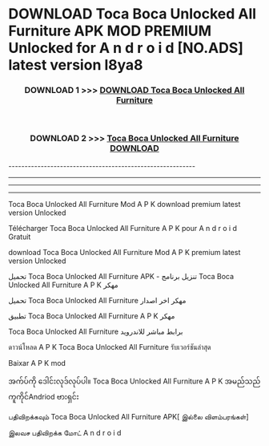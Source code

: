 # DOWNLOAD Toca Boca Unlocked All Furniture  APK MOD PREMIUM Unlocked for A n d r o i d [NO.ADS] latest version l8ya8 



<div align="center">

<h3>DOWNLOAD 1 >>> <a href="https://getmod2.web.app/?judul=Toca Boca Unlocked All Furniture ">DOWNLOAD Toca Boca Unlocked All Furniture </a></h3><br>

<h3>DOWNLOAD 2 >>> <a href="https://getmod2.web.app/?judul=Toca Boca Unlocked All Furniture ">Toca Boca Unlocked All Furniture  DOWNLOAD </a></h3>

</div>
----------------------------------------------------------

----------------------------------------------------------

----------------------------------------------------------

----------------------------------------------------------

Toca Boca Unlocked All Furniture  Mod A P K download premium latest version Unlocked

Télécharger Toca Boca Unlocked All Furniture  A P K pour A n d r o i d Gratuit

download Toca Boca Unlocked All Furniture  Mod A P K premium latest version Unlocked

تحميل Toca Boca Unlocked All Furniture  APK - تنزيل برنامج Toca Boca Unlocked All Furniture  A P K مهكر

تحميل Toca Boca Unlocked All Furniture  مهكر اخر اصدار

تطبيق Toca Boca Unlocked All Furniture  A P K مهكر

Toca Boca Unlocked All Furniture  برابط مباشر للاندرويد

ดาวน์โหลด A P K Toca Boca Unlocked All Furniture  รับเวอร์ชันล่าสุด

Baixar A P K mod

အက်ပ်ကို ဒေါင်းလုဒ်လုပ်ပါ။ Toca Boca Unlocked All Furniture  A P K အမည်သည်ကူကိုင်Andriod ဗားရှင်း

பதிவிறக்கவும் Toca Boca Unlocked All Furniture  APK[ இல்லை விளம்பரங்கள்] 
 
இலவச பதிவிறக்க மோட் A n d r o i d




